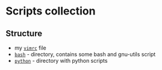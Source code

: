 # Scripts collection

## Structure

+   my [`vimrc`](.vimrc) file
+   [`bash`](bash/) - directory, contains some bash and gnu-utils script
+   [`python`](python/) - directory with python scripts
